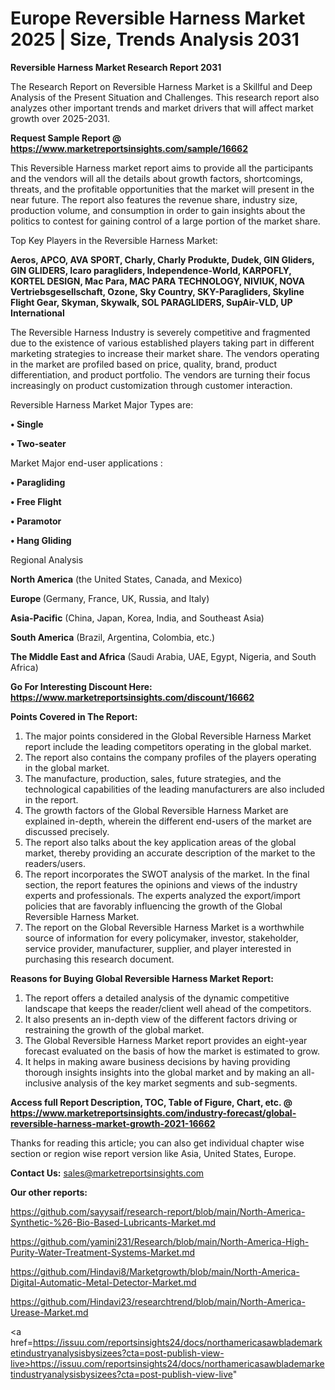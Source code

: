 # Europe Reversible Harness Market 2025 | Size, Trends Analysis 2031

<strong>Reversible Harness Market Research Report 2031</strong>

The Research Report on Reversible Harness Market is a Skillful and Deep Analysis of the Present Situation and Challenges. This research report also analyzes other important trends and market drivers that will affect market growth over 2025-2031.

<strong>Request Sample Report @ <a href=https://www.marketreportsinsights.com/sample/16662>https://www.marketreportsinsights.com/sample/16662</a></strong>

This Reversible Harness market report aims to provide all the participants and the vendors will all the details about growth factors, shortcomings, threats, and the profitable opportunities that the market will present in the near future. The report also features the revenue share, industry size, production volume, and consumption in order to gain insights about the politics to contest for gaining control of a large portion of the market share.

Top Key Players in the Reversible Harness Market:

<strong>Aeros, APCO, AVA SPORT, Charly, Charly Produkte, Dudek, GIN Gliders, GIN GLIDERS, Icaro paragliders, Independence-World, KARPOFLY, KORTEL DESIGN, Mac Para, MAC PARA TECHNOLOGY, NIVIUK, NOVA Vertriebsgesellschaft, Ozone, Sky Country, SKY-Paragliders, Skyline Flight Gear, Skyman, Skywalk, SOL PARAGLIDERS, SupAir-VLD, UP International</strong>

The Reversible Harness Industry is severely competitive and fragmented due to the existence of various established players taking part in different marketing strategies to increase their market share. The vendors operating in the market are profiled based on price, quality, brand, product differentiation, and product portfolio. The vendors are turning their focus increasingly on product customization through customer interaction.

Reversible Harness Market Major Types are:

<strong>• Single

• Two-seater</strong>

Market Major end-user applications :

<strong>• Paragliding

• Free Flight

• Paramotor

• Hang Gliding</strong>

Regional Analysis

</u><strong><b>North America</b></strong> (the United States, Canada, and Mexico)

<strong><b>Europe </b></strong>(Germany, France, UK, Russia, and Italy)

<strong><b>Asia-Pacific</b></strong> (China, Japan, Korea, India, and Southeast Asia)

<strong><b>South America</b></strong> (Brazil, Argentina, Colombia, etc.)

<strong><b>The Middle East and Africa</b></strong> (Saudi Arabia, UAE, Egypt, Nigeria, and South Africa)

<strong>Go For Interesting Discount Here: <a href=https://www.marketreportsinsights.com/discount/16662>https://www.marketreportsinsights.com/discount/16662</a></strong>

<strong>Points Covered in The Report:</strong>
<ol>
  <li>The major points considered in the Global Reversible Harness Market report include the leading competitors operating in the global market.</li>
  <li>The report also contains the company profiles of the players operating in the global market.</li>
  <li>The manufacture, production, sales, future strategies, and the technological capabilities of the leading manufacturers are also included in the report.</li>
  <li>The growth factors of the Global Reversible Harness Market are explained in-depth, wherein the different end-users of the market are discussed precisely.</li>
  <li>The report also talks about the key application areas of the global market, thereby providing an accurate description of the market to the readers/users.</li>
  <li>The report incorporates the SWOT analysis of the market. In the final section, the report features the opinions and views of the industry experts and professionals. The experts analyzed the export/import policies that are favorably influencing the growth of the Global Reversible Harness Market.</li>
  <li>The report on the Global Reversible Harness Market is a worthwhile source of information for every policymaker, investor, stakeholder, service provider, manufacturer, supplier, and player interested in purchasing this research document.</li>
</ol>
<strong>Reasons for Buying Global Reversible Harness Market Report:</strong>

<ol>
  <li>The report offers a detailed analysis of the dynamic competitive landscape that keeps the reader/client well ahead of the competitors.</li>
  <li>It also presents an in-depth view of the different factors driving or restraining the growth of the global market.</li>
  <li>The Global Reversible Harness Market report provides an eight-year forecast evaluated on the basis of how the market is estimated to grow.</li>
  <li>It helps in making aware business decisions by having providing thorough insights insights into the global market and by making an all-inclusive analysis of the key market segments and sub-segments.</li>
</ol>
<strong>Access full Report Description, TOC, Table of Figure, Chart, etc. @ <a href=https://www.marketreportsinsights.com/industry-forecast/global-reversible-harness-market-growth-2021-16662>https://www.marketreportsinsights.com/industry-forecast/global-reversible-harness-market-growth-2021-16662</a></strong>


Thanks for reading this article; you can also get individual chapter wise section or region wise report version like Asia, United States, Europe.

<strong>Contact Us:</strong>
sales@marketreportsinsights.com

<strong>Our other reports:</strong>

<a href=https://github.com/sayysaif/research-report/blob/main/North-America-Synthetic-%26-Bio-Based-Lubricants-Market.md>https://github.com/sayysaif/research-report/blob/main/North-America-Synthetic-%26-Bio-Based-Lubricants-Market.md</a>

<a href=https://github.com/yamini231/Research/blob/main/North-America-High-Purity-Water-Treatment-Systems-Market.md>https://github.com/yamini231/Research/blob/main/North-America-High-Purity-Water-Treatment-Systems-Market.md</a>

<a href=https://github.com/Hindavi8/Marketgrowth/blob/main/North-America-Digital-Automatic-Metal-Detector-Market.md>https://github.com/Hindavi8/Marketgrowth/blob/main/North-America-Digital-Automatic-Metal-Detector-Market.md</a>

<a href=https://github.com/Hindavi23/researchtrend/blob/main/North-America-Urease-Market.md>https://github.com/Hindavi23/researchtrend/blob/main/North-America-Urease-Market.md</a>

<a href=https://issuu.com/reportsinsights24/docs/northamericasawblademarketindustryanalysisbysizees?cta=post-publish-view-live>https://issuu.com/reportsinsights24/docs/northamericasawblademarketindustryanalysisbysizees?cta=post-publish-view-live</a>"
